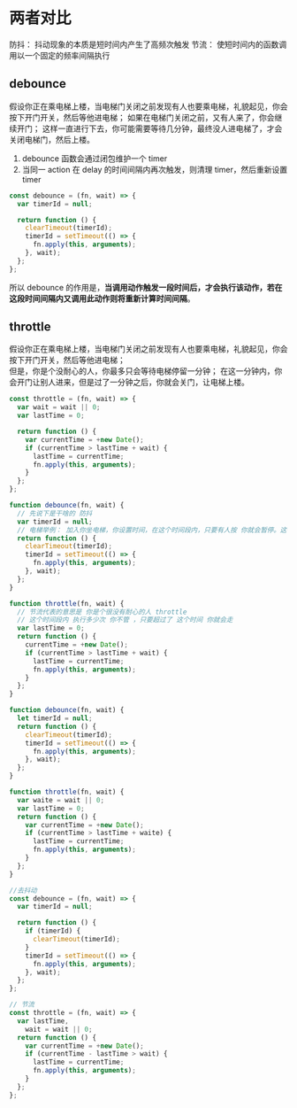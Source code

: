 # 两者对比

防抖： 抖动现象的本质是短时间内产生了高频次触发
节流： 使短时间内的函数调用以一个固定的频率间隔执行

## debounce

假设你正在乘电梯上楼，当电梯门关闭之前发现有人也要乘电梯，礼貌起见，你会按下开门开关，然后等他进电梯；
如果在电梯门关闭之前，又有人来了，你会继续开门；
这样一直进行下去，你可能需要等待几分钟，最终没人进电梯了，才会关闭电梯门，然后上楼。

1. debounce 函数会通过闭包维护一个 timer
1. 当同一 action 在 delay 的时间间隔内再次触发，则清理 timer，然后重新设置 timer

```js
const debounce = (fn, wait) => {
  var timerId = null;

  return function () {
    clearTimeout(timerId);
    timerId = setTimeout(() => {
      fn.apply(this, arguments);
    }, wait);
  };
};
```

所以 debounce 的作用是，**当调用动作触发一段时间后，才会执行该动作，若在这段时间间隔内又调用此动作则将重新计算时间间隔**。

## throttle

假设你正在乘电梯上楼，当电梯门关闭之前发现有人也要乘电梯，礼貌起见，你会按下开门开关，然后等他进电梯；  
但是，你是个没耐心的人，你最多只会等待电梯停留一分钟；
在这一分钟内，你会开门让别人进来，但是过了一分钟之后，你就会关门，让电梯上楼。

```js
const throttle = (fn, wait) => {
  var wait = wait || 0;
  var lastTime = 0;

  return function () {
    var currentTime = +new Date();
    if (currentTime > lastTime + wait) {
      lastTime = currentTime;
      fn.apply(this, arguments);
    }
  };
};
```

```js
function debounce(fn, wait) {
  // 先说下是干啥的 防抖
  var timerId = null;
  // 电梯举例： 加入你坐电梯，你设置时间，在这个时间段内，只要有人按 你就会暂停。这个过程可能需要等待几分钟，最终没人进电梯了
  return function () {
    clearTimeout(timerId);
    timerId = setTimeout(() => {
      fn.apply(this, arguments);
    }, wait);
  };
}
```

```js
function throttle(fn, wait) {
  // 节流代表的意思是 你是个很没有耐心的人 throttle
  // 这个时间段内 执行多少次 你不管 ，只要超过了 这个时间 你就会走
  var lastTime = 0;
  return function () {
    currentTime = +new Date();
    if (currentTime > lastTime + wait) {
      lastTime = currentTime;
      fn.apply(this, arguments);
    }
  };
}
```

```ts
function debounce(fn, wait) {
  let timerId = null;
  return function () {
    clearTimeout(timerId);
    timerId = setTimeout(() => {
      fn.apply(this, arguments);
    }, wait);
  };
}
```

```typescript
function throttle(fn, wait) {
  var waite = wait || 0;
  var lastTime = 0;
  return function () {
    var currentTime = +new Date();
    if (currentTime > lastTime + waite) {
      lastTime = currentTime;
      fn.apply(this, arguments);
    }
  };
}
```

```js
//去抖动
const debounce = (fn, wait) => {
  var timerId = null;

  return function () {
    if (timerId) {
      clearTimeout(timerId);
    }
    timerId = setTimeout(() => {
      fn.apply(this, arguments);
    }, wait);
  };
};
```

```js
// 节流
const throttle = (fn, wait) => {
  var lastTime,
    wait = wait || 0;
  return function () {
    var currentTime = +new Date();
    if (currentTime - lastTime > wait) {
      lastTime = currentTime;
      fn.apply(this, arguments);
    }
  };
};
```
